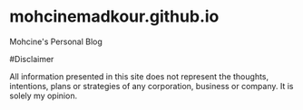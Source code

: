 # mohcinemadkour.github.io
Mohcine's Personal Blog

#Disclaimer

All information presented in this site does not represent the thoughts, intentions, plans or strategies of any corporation, business or company. It is solely my opinion.
